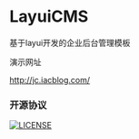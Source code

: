 # LayuiCMS
基于layui开发的企业后台管理模板



演示网址  


http://jc.iacblog.com/


### 开源协议
[![LICENSE](https://img.shields.io/badge/license-NPL%20(The%20996%20Prohibited%20License)-blue.svg)](https://github.com/996icu/996.ICU/blob/master/LICENSE)

